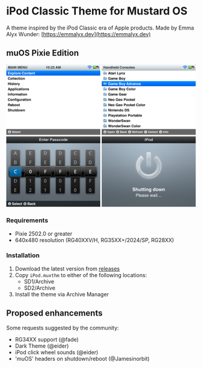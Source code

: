 # iPod Classic Theme for Mustard OS
A theme inspired by the iPod Classic era of Apple products. Made by Emma Alyx Wunder: 
[https://emmalyx.dev](https://emmalyx.dev)

## muOS Pixie Edition

![Screenshots](docs/previews.png)

### Requirements
* Pixie 2502.0 or greater
* 640x480 resolution (RG40XXV/H, RG35XX+/2024/SP, RG28XX)

### Installation

1. Download the latest version from [releases](releases)
2. Copy `iPod.muxthm` to either of the following locations:
   * SD1/Archive
   * SD2/Archive
3. Install the theme via Archive Manager

## Proposed enhancements
Some requests suggested by the community:
* RG34XX support (@fade)
* Dark Theme (@eider)
* iPod click wheel sounds (@eider)
* 'muOS' headers on shutdown/reboot (@Jamesinorbit)